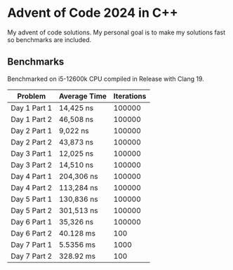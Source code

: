 # Advent of Code 2024 in C++

My advent of code solutions. My personal goal is to make my solutions fast so benchmarks are included.

## Benchmarks

Benchmarked on i5-12600k CPU compiled in Release with Clang 19.

| Problem      | Average Time | Iterations |
|--------------|--------------|------------|
| Day 1 Part 1 | 14,425 ns    | 100000     |
| Day 1 Part 2 | 46,508 ns    | 100000     |
| Day 2 Part 1 | 9,022 ns     | 100000     |
| Day 2 Part 2 | 43,873 ns    | 100000     |
| Day 3 Part 1 | 12,025 ns    | 100000     |
| Day 3 Part 2 | 14,510 ns    | 100000     |
| Day 4 Part 1 | 204,306 ns   | 100000     |
| Day 4 Part 2 | 113,284 ns   | 100000     |
| Day 5 Part 1 | 130,836 ns   | 100000     |
| Day 5 Part 2 | 301,513 ns   | 100000     |
| Day 6 Part 1 | 35,326 ns    | 100000     |
| Day 6 Part 2 | 40.128 ms    | 100        |
| Day 7 Part 1 | 5.5356 ms    | 1000       |
| Day 7 Part 2 | 328.92 ms    | 100        |
